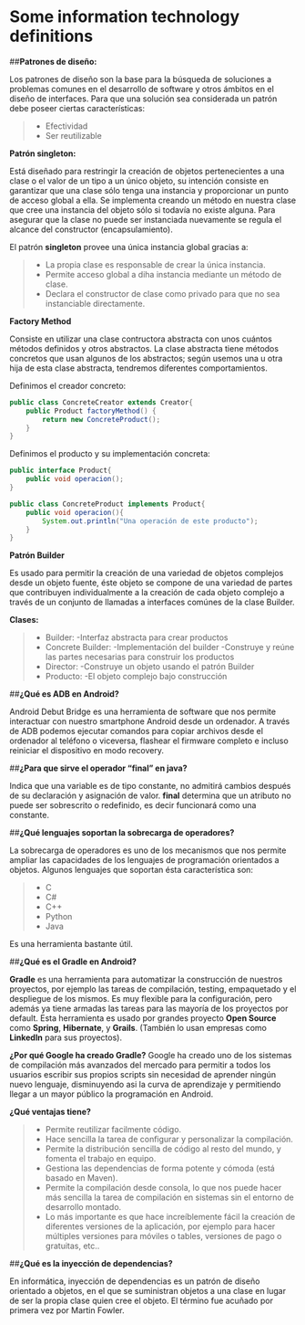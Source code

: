 # Some information technology definitions

##**Patrones de diseño:**


Los patrones de diseño son la base para la búsqueda de soluciones a problemas comunes en el desarrollo de software y otros ámbitos en el diseño de interfaces. Para que una solución sea considerada un patrón debe poseer ciertas características:

> - Efectividad
> - Ser reutilizable


**Patrón singleton:**


Está diseñado para restringir la creación de objetos pertenecientes a una clase o el valor de un tipo a un único objeto, su intención consiste en garantizar que una clase sólo tenga una instancia y proporcionar un punto de acceso global a ella. Se implementa creando un método en nuestra clase que cree una instancia del objeto sólo si todavía no existe alguna. Para asegurar que la clase no puede ser instanciada nuevamente se regula el alcance del constructor (encapsulamiento).

El patrón **singleton** provee una única instancia global gracias a:

> - La propia clase es responsable de crear la única instancia.
> - Permite acceso global a diha instancia mediante un método de clase.
> - Declara el constructor de clase como privado para que no sea instanciable directamente.


**Factory Method**


Consiste en utilizar una clase contructora abstracta con unos cuántos métodos definidos y otros abstractos. La clase abstracta tiene métodos concretos que usan algunos de los abstractos; según usemos una u otra hija de esta clase abstracta, tendremos diferentes comportamientos.

Definimos el creador concreto:


```java
public class ConcreteCreator extends Creator{
    public Product factoryMethod() {
        return new ConcreteProduct();
    }
}
```


Definimos el producto y su implementación concreta:


```java
public interface Product{
    public void operacion();
}

public class ConcreteProduct implements Product{
    public void operacion(){
        System.out.println("Una operación de este producto");
    }
}
```


**Patrón Builder**


Es usado para permitir la creación de una variedad de objetos complejos desde un objeto fuente, éste objeto se compone de una variedad de partes que contribuyen individualmente a la creación de cada objeto complejo a través de un conjunto de llamadas a interfaces comúnes de la clase Builder.


**Clases:**
> - Builder:
>-Interfaz abstracta para crear productos
> - Concrete Builder:
>-Implementación del builder
>-Construye y reúne las partes necesarias para construir los productos
> - Director:
>-Construye un objeto usando el patrón Builder
> - Producto:
>-El objeto complejo bajo construcción



##**¿Qué es ADB en Android?**


Android Debut Bridge es una herramienta de software que nos permite interactuar con nuestro smartphone Android desde un ordenador. A través de ADB podemos ejecutar comandos para copiar archivos desde el ordenador al teléfono o viceversa, flashear el firmware completo e incluso reiniciar el dispositivo en modo recovery.


##**¿Para que sirve el operador “final” en java?**


Indica que una variable es de tipo constante, no admitirá cambios después de su declaración y asignación de valor. **final** determina que un atributo no puede ser sobrescrito o redefinido, es decir funcionará como una constante.


##**¿Qué lenguajes soportan la sobrecarga de operadores?**


La sobrecarga de operadores es uno de los mecanismos que nos permite ampliar las capacidades de los lenguajes de programación orientados a objetos.
Algunos lenguajes que soportan ésta característica son:
> - C
> - C#
> - C++
> - Python
> - Java


Es una herramienta bastante útil.


##**¿Qué es el Gradle en Android?**


**Gradle** es una herramienta para automatizar la construcción de nuestros proyectos, por ejemplo las tareas de compilación, testing, empaquetado y el despliegue de los mismos. Es muy flexible para la configuración, pero además ya tiene armadas las tareas para las mayoría de los proyectos por default. Esta herramienta es usado por grandes proyecto **Open Source** como **Spring**, **Hibernate**, y **Grails**. (También lo usan empresas como **LinkedIn** para sus proyectos).

**¿Por qué Google ha creado Gradle?**
Google ha creado uno de los sistemas de compilación más avanzados del mercado para permitir a todos los usuarios escribir sus propios scripts sin necesidad de aprender ningún nuevo lenguaje, disminuyendo asi la curva de aprendizaje y permitiendo llegar a un mayor público la programación en Android.

**¿Qué ventajas tiene?**
> - Permite reutilizar facilmente código.
> - Hace sencilla la tarea de configurar y personalizar la compilación.
> - Permite la distribución sencilla de código al resto del mundo, y fomenta el trabajo en equipo.
> - Gestiona las dependencias de forma potente y cómoda (está basado en Maven).
> - Permite la compilación desde consola, lo que nos puede hacer más sencilla la tarea de compilación en sistemas sin el entorno de desarrollo montado.
> - Lo más importante es que hace increíblemente fácil la creación de diferentes versiones de la aplicación, por ejemplo para hacer múltiples versiones para móviles o tables, versiones de pago o gratuitas, etc..


##**¿Qué es la inyección de dependencias?**


En informática, inyección de dependencias es un patrón de diseño orientado a objetos, en el que se suministran objetos a una clase en lugar de ser la propia clase quien cree el objeto. El término fue acuñado por primera vez por Martin Fowler.
